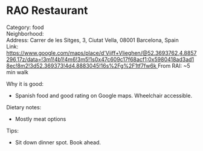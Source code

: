 # RAO Restaurant
Category: food  
Neighborhood:   
Address: Carrer de les Sitges, 3, Ciutat Vella, 08001 Barcelona, Spain  
Link: [https://www.google.com/maps/place/d'Vijff+Vlieghen/@52.3693762,4.8857296,17z/data=!3m1!4b1!4m6!3m5!1s0x47c609c17f68acf1:0x5980418ad3ad18ec!8m2!3d52.369373!4d4.8883045!16s%2Fg%2F1tf7fw6k  ](https://maps.app.goo.gl/5fhMG9n6qMMw2jNu6)
From RAI: ~5 min walk  

Why it is good:
- Spanish food and good rating on Google maps. Wheelchair accessible.

Dietary notes:
- Mostly meat options

Tips:
- Sit down dinner spot. Book ahead.
